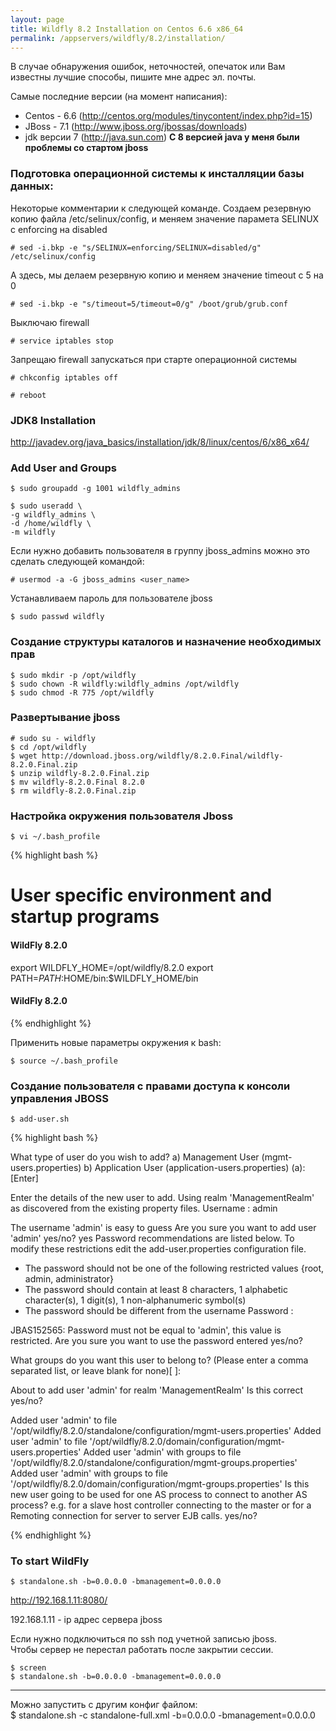 ```yaml
---
layout: page
title: Wildfly 8.2 Installation on Centos 6.6 x86_64
permalink: /appservers/wildfly/8.2/installation/
---
```


В случае обнаружения ошибок, неточностей, опечаток или Вам известны лучшие способы, пишите мне адрес эл. почты.  


Самые последние версии (на момент написания):  


* Centos - 6.6 (http://centos.org/modules/tinycontent/index.php?id=15)
* JBoss - 7.1 (http://www.jboss.org/jbossas/downloads)
* jdk версии 7  (http://java.sun.com) **С 8 версией java у меня были проблемы со стартом jboss**


### Подготовка операционной системы к инсталляции базы данных:

Некоторые комментарии к следующей команде. Создаем резервную копию файла /etc/selinux/config, и меняем значение парамета SELINUX с enforcing на disabled

    # sed -i.bkp -e "s/SELINUX=enforcing/SELINUX=disabled/g" /etc/selinux/config

А здесь, мы делаем резервную копию и меняем значение timeout с 5 на 0

    # sed -i.bkp -e "s/timeout=5/timeout=0/g" /boot/grub/grub.conf

Выключаю firewall

    # service iptables stop

Запрещаю firewall запускаться при старте операционной системы

    # chkconfig iptables off

    # reboot


### JDK8 Installation

http://javadev.org/java_basics/installation/jdk/8/linux/centos/6/x86_x64/


### Add User and Groups

    $ sudo groupadd -g 1001 wildfly_admins

    $ sudo useradd \
    -g wildfly_admins \
    -d /home/wildfly \
    -m wildfly


Если нужно добавить пользователя в группу jboss_admins можно это сделать следующей командой:

    # usermod -a -G jboss_admins <user_name>

Устанавливаем пароль для пользователе jboss

    $ sudo passwd wildfly


### Создание структуры каталогов и назначение необходимых прав

    $ sudo mkdir -p /opt/wildfly
    $ sudo chown -R wildfly:wildfly_admins /opt/wildfly
    $ sudo chmod -R 775 /opt/wildfly


### Развертывание jboss

    # sudo su - wildfly
    $ cd /opt/wildfly
    $ wget http://download.jboss.org/wildfly/8.2.0.Final/wildfly-8.2.0.Final.zip
    $ unzip wildfly-8.2.0.Final.zip
    $ mv wildfly-8.2.0.Final 8.2.0
    $ rm wildfly-8.2.0.Final.zip


### Настройка окружения пользователя Jboss

    $ vi ~/.bash_profile

{% highlight bash %}

# User specific environment and startup programs

#### WildFly 8.2.0 ##################

export WILDFLY_HOME=/opt/wildfly/8.2.0
export PATH=$PATH:$HOME/bin:$WILDFLY_HOME/bin

#### WildFly 8.2.0 ##################

{% endhighlight %}



Применить новые параметры окружения к bash:

    $ source ~/.bash_profile


### Создание пользователя с правами доступа к консоли управления JBOSS

    $ add-user.sh

{% highlight bash %}

What type of user do you wish to add?
 a) Management User (mgmt-users.properties)
 b) Application User (application-users.properties)
(a): [Enter]


Enter the details of the new user to add.
Using realm 'ManagementRealm' as discovered from the existing property files.
Username : admin

The username 'admin' is easy to guess
Are you sure you want to add user 'admin' yes/no? yes
Password recommendations are listed below. To modify these restrictions edit the add-user.properties configuration file.
 - The password should not be one of the following restricted values {root, admin, administrator}
 - The password should contain at least 8 characters, 1 alphabetic character(s), 1 digit(s), 1 non-alphanumeric symbol(s)
 - The password should be different from the username
Password :

JBAS152565: Password must not be equal to 'admin', this value is restricted.
Are you sure you want to use the password entered yes/no?


What groups do you want this user to belong to? (Please enter a comma separated list, or leave blank for none)[  ]:


About to add user 'admin' for realm 'ManagementRealm'
Is this correct yes/no?

Added user 'admin' to file '/opt/wildfly/8.2.0/standalone/configuration/mgmt-users.properties'
Added user 'admin' to file '/opt/wildfly/8.2.0/domain/configuration/mgmt-users.properties'
Added user 'admin' with groups  to file '/opt/wildfly/8.2.0/standalone/configuration/mgmt-groups.properties'
Added user 'admin' with groups  to file '/opt/wildfly/8.2.0/domain/configuration/mgmt-groups.properties'
Is this new user going to be used for one AS process to connect to another AS process?
e.g. for a slave host controller connecting to the master or for a Remoting connection for server to server EJB calls.
yes/no?


{% endhighlight %}



### To start WildFly

    $ standalone.sh -b=0.0.0.0 -bmanagement=0.0.0.0

http://192.168.1.11:8080/  

192.168.1.11 - ip адрес сервера jboss


Если нужно подключиться по ssh под учетной записью jboss.  
Чтобы сервер не перестал работать после закрытии сессии.

    $ screen
    $ standalone.sh -b=0.0.0.0 -bmanagement=0.0.0.0



____


Можно запустить с другим конфиг файлом:  
$ standalone.sh -c standalone-full.xml -b=0.0.0.0 -bmanagement=0.0.0.0
